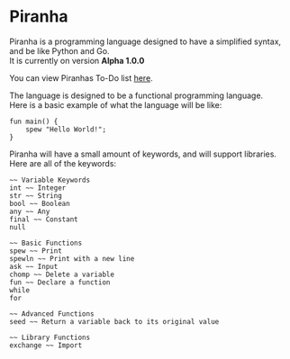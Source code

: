 # Piranha
Piranha is a programming language designed to have a simplified syntax, and be like Python and Go.    
It is currently on version **Alpha 1.0.0**   
   
You can view Piranhas To-Do list [here](https://github.com/users/Colack/projects/2/views/1).   
   
The language is designed to be a functional programming language.   
Here is a basic example of what the language will be like:

```piranha
fun main() {
    spew "Hello World!";
}
```
    
Piranha will have a small amount of keywords, and will support libraries.   
Here are all of the keywords:    
```piranha
~~ Variable Keywords
int ~~ Integer
str ~~ String
bool ~~ Boolean
any ~~ Any
final ~~ Constant
null

~~ Basic Functions
spew ~~ Print
spewln ~~ Print with a new line
ask ~~ Input
chomp ~~ Delete a variable
fun ~~ Declare a function
while
for

~~ Advanced Functions
seed ~~ Return a variable back to its original value

~~ Library Functions
exchange ~~ Import
```
